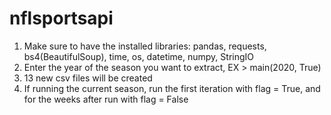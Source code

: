 # nflsportsapi


1. Make sure to have the installed libraries:
pandas, requests, bs4(BeautifulSoup), time, os, datetime, numpy, StringIO
2. Enter the year of the season you want to extract, EX  > main(2020, True)
3. 13 new csv files will be created
4. If running the current season, run the first iteration with flag = True, and for the weeks after run with flag = False


